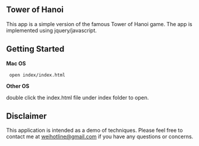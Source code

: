 ## Tower of Hanoi
This app is a simple version of the famous Tower of Hanoi game. The app is implemented using jquery/javascript.

## Getting Started
**Mac OS**
<p>
<pre> <code>open index/index.html
</code></pre>
</p>

**Other OS**
<p>
double click the index.html file under index folder to open.
</p>

## Disclaimer
This application is intended as a demo of techniques. Please feel free to contact me at <weihotline@gmail.com> if you have any questions or concerns.

